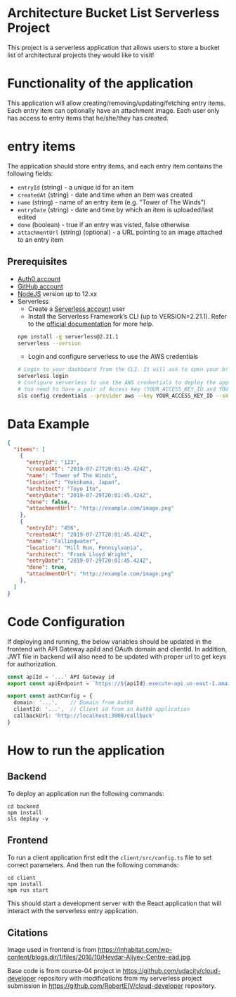 # Architecture Bucket List Serverless Project

This project is a serverless application that allows users to store a bucket list of architectural projects they would like to visit!

# Functionality of the application

This application will allow creating/removing/updating/fetching entry items. Each entry item can optionally have an attachment image. Each user only has access to entry items that he/she/they has created.

# entry items

The application should store entry items, and each entry item contains the following fields:

* `entryId` (string) - a unique id for an item
* `createdAt` (string) - date and time when an item was created
* `name` (string) - name of an entry item (e.g. "Tower of The Winds")
* `entryDate` (string) - date and time by which an item is uploaded/last edited
* `done` (boolean) - true if an entry was visted, false otherwise
* `attachmentUrl` (string) (optional) - a URL pointing to an image attached to an entry item

## Prerequisites

* <a href="https://manage.auth0.com/" target="_blank">Auth0 account</a>
* <a href="https://github.com" target="_blank">GitHub account</a>
* <a href="https://nodejs.org/en/download/package-manager/" target="_blank">NodeJS</a> version up to 12.xx 
* Serverless 
   * Create a <a href="https://dashboard.serverless.com/" target="_blank">Serverless account</a> user
   * Install the Serverless Framework’s CLI  (up to VERSION=2.21.1). Refer to the <a href="https://www.serverless.com/framework/docs/getting-started/" target="_blank">official documentation</a> for more help.
   ```bash
   npm install -g serverless@2.21.1
   serverless --version
   ```
   * Login and configure serverless to use the AWS credentials 
   ```bash
   # Login to your dashboard from the CLI. It will ask to open your browser and finish the process.
   serverless login
   # Configure serverless to use the AWS credentials to deploy the application
   # You need to have a pair of Access key (YOUR_ACCESS_KEY_ID and YOUR_SECRET_KEY) of an IAM user with Admin access permissions
   sls config credentials --provider aws --key YOUR_ACCESS_KEY_ID --secret YOUR_SECRET_KEY --profile serverless
   ```
   
# Data Example

```json
{
  "items": [
    {
      "entryId": "123",
      "createdAt": "2019-07-27T20:01:45.424Z",
      "name": "Tower of The Winds",
      "location": "Yokohama, Japan",
      "architect": "Toyo Ito",
      "entryDate": "2019-07-29T20:01:45.424Z",
      "done": false,
      "attachmentUrl": "http://example.com/image.png"
    },
    {
      "entryId": "456",
      "createdAt": "2019-07-27T20:01:45.424Z",
      "name": "Fallingwater",
      "location": "Mill Run, Pennsylvania",
      "architect": "Frank Lloyd Wright",
      "entryDate": "2019-07-29T20:01:45.424Z",
      "done": true,
      "attachmentUrl": "http://example.com/image.png"
    },
  ]
}
```

# Code Configuration

If deploying and running, the below variables should be updated in the frontend with API Gateway apiId and OAuth domain and clientId. In addition, JWT file in backend will also need to be updated with proper url to get keys for authorization.

```ts
const apiId = '...' API Gateway id
export const apiEndpoint = `https://${apiId}.execute-api.us-east-1.amazonaws.com/dev`

export const authConfig = {
  domain: '...',    // Domain from Auth0
  clientId: '...',  // Client id from an Auth0 application
  callbackUrl: 'http://localhost:3000/callback'
}
```

# How to run the application

## Backend

To deploy an application run the following commands:

```
cd backend
npm install
sls deploy -v
```

## Frontend

To run a client application first edit the `client/src/config.ts` file to set correct parameters. And then run the following commands:

```
cd client
npm install
npm run start
```

This should start a development server with the React application that will interact with the serverless entry application.

## Citations

Image used in frontend is from https://inhabitat.com/wp-content/blogs.dir/1/files/2016/10/Heydar-Aliyev-Centre-ead.jpg.

Base code is from course-04 project in https://github.com/udacity/cloud-developer repository with modifications from my serverless project submission in https://github.com/RobertEIV/cloud-developer repository.